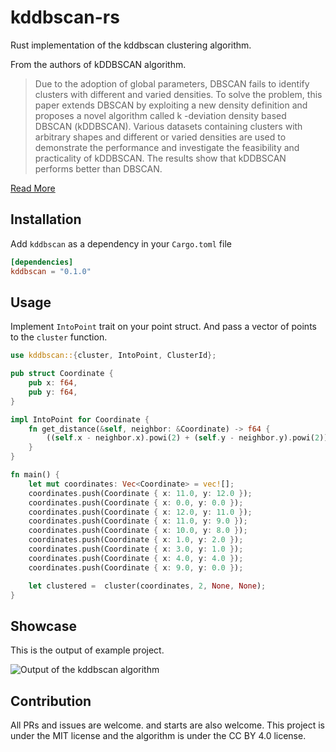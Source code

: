 # kddbscan-rs
Rust implementation of the kddbscan clustering algorithm.

From the authors of kDDBSCAN algorithm.

> Due to the adoption of global parameters, DBSCAN fails to
> identify clusters with different and varied densities. To
> solve the problem, this paper extends DBSCAN by exploiting
> a new density definition and proposes a novel algorithm
> called k -deviation density based DBSCAN (kDDBSCAN). Various
> datasets containing clusters with arbitrary shapes and
> different or varied densities are used to demonstrate the
> performance and investigate the feasibility and practicality
> of kDDBSCAN. The results show that kDDBSCAN performs
> better than DBSCAN.

[Read More](https://www.researchgate.net/publication/323424266_A_k_-Deviation_Density_Based_Clustering_Algorithm)

## Installation

Add `kddbscan` as a dependency in your `Cargo.toml` file

```toml
[dependencies]
kddbscan = "0.1.0"
```

## Usage

Implement `IntoPoint` trait on your point struct. And pass a vector of points to the `cluster` function.

```rust
use kddbscan::{cluster, IntoPoint, ClusterId};

pub struct Coordinate {
    pub x: f64,
    pub y: f64,
}

impl IntoPoint for Coordinate {
    fn get_distance(&self, neighbor: &Coordinate) -> f64 {
        ((self.x - neighbor.x).powi(2) + (self.y - neighbor.y).powi(2)).powf(0.5)
    }
}

fn main() {
    let mut coordinates: Vec<Coordinate> = vec![];
    coordinates.push(Coordinate { x: 11.0, y: 12.0 });
    coordinates.push(Coordinate { x: 0.0, y: 0.0 });
    coordinates.push(Coordinate { x: 12.0, y: 11.0 });
    coordinates.push(Coordinate { x: 11.0, y: 9.0 });
    coordinates.push(Coordinate { x: 10.0, y: 8.0 });
    coordinates.push(Coordinate { x: 1.0, y: 2.0 });
    coordinates.push(Coordinate { x: 3.0, y: 1.0 });
    coordinates.push(Coordinate { x: 4.0, y: 4.0 });
    coordinates.push(Coordinate { x: 9.0, y: 0.0 });

    let clustered =  cluster(coordinates, 2, None, None);
}
```

## Showcase

This is the output of example project.

![Output of the kddbscan algorithm](./example/src/result.png)

## Contribution

All PRs and issues are welcome. and starts are also welcome. This project is under the MIT license and the algorithm is under the CC BY 4.0 license.